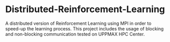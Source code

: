 # Distributed-Reinforcement-Learning
A distributed version of Reinforcement Learning using MPI in order to speed-up the learning process. This project includes the usage of blocking and non-blocking communication tested on UPPMAX HPC Center.
